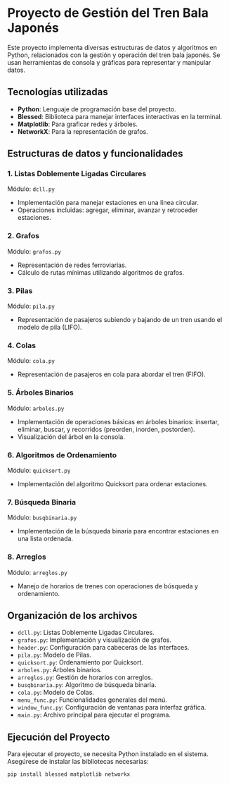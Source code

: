 # Proyecto de Gestión del Tren Bala Japonés

Este proyecto implementa diversas estructuras de datos y algoritmos en Python, relacionados con la gestión y operación del tren bala japonés. Se usan herramientas de consola y gráficas para representar y manipular datos.

## Tecnologías utilizadas

- **Python**: Lenguaje de programación base del proyecto.
- **Blessed**: Biblioteca para manejar interfaces interactivas en la terminal.
- **Matplotlib**: Para graficar redes y árboles.
- **NetworkX**: Para la representación de grafos.

## Estructuras de datos y funcionalidades

### 1. Listas Doblemente Ligadas Circulares
Módulo: `dcll.py`

- Implementación para manejar estaciones en una línea circular.
- Operaciones incluidas: agregar, eliminar, avanzar y retroceder estaciones.

### 2. Grafos
Módulo: `grafos.py`

- Representación de redes ferroviarias.
- Cálculo de rutas mínimas utilizando algoritmos de grafos.

### 3. Pilas
Módulo: `pila.py`

- Representación de pasajeros subiendo y bajando de un tren usando el modelo de pila (LIFO).

### 4. Colas
Módulo: `cola.py`

- Representación de pasajeros en cola para abordar el tren (FIFO).

### 5. Árboles Binarios
Módulo: `arboles.py`

- Implementación de operaciones básicas en árboles binarios: insertar, eliminar, buscar, y recorridos (preorden, inorden, postorden).
- Visualización del árbol en la consola.

### 6. Algoritmos de Ordenamiento
Módulo: `quicksort.py`

- Implementación del algoritmo Quicksort para ordenar estaciones.

### 7. Búsqueda Binaria
Módulo: `busqbinaria.py`

- Implementación de la búsqueda binaria para encontrar estaciones en una lista ordenada.

### 8. Arreglos
Módulo: `arreglos.py`

- Manejo de horarios de trenes con operaciones de búsqueda y ordenamiento.

## Organización de los archivos

- `dcll.py`: Listas Doblemente Ligadas Circulares.
- `grafos.py`: Implementación y visualización de grafos.
- `header.py`: Configuración para cabeceras de las interfaces.
- `pila.py`: Modelo de Pilas.
- `quicksort.py`: Ordenamiento por Quicksort.
- `arboles.py`: Árboles binarios.
- `arreglos.py`: Gestión de horarios con arreglos.
- `busqbinaria.py`: Algoritmo de búsqueda binaria.
- `cola.py`: Modelo de Colas.
- `menu_func.py`: Funcionalidades generales del menú.
- `window_func.py`: Configuración de ventanas para interfaz gráfica.
- `main.py`: Archivo principal para ejecutar el programa.

## Ejecución del Proyecto

Para ejecutar el proyecto, se necesita Python instalado en el sistema. Asegúrese de instalar las bibliotecas necesarias:

```bash
pip install blessed matplotlib networkx
